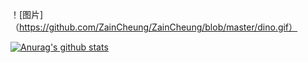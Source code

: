 ！[图片]（https://github.com/ZainCheung/ZainCheung/blob/master/dino.gif）
<!--！[图片]（https://github.com/ZainCheung/ZainCheung/blob/master/dino.gif）-->

<p 对齐="左">
<a href="https://github.com/anuraghazra/github-readme-stats"><img alt="Anurag's github stats" src="https://zaincheung-github-readme-stats.vercel.app/api?username=ZainCheung&show_icons=true&theme=radical"/></a>
